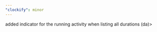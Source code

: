 ```yaml
---
"clockify": minor
---
```


added indicator for the running activity when listing all durations (da)>
